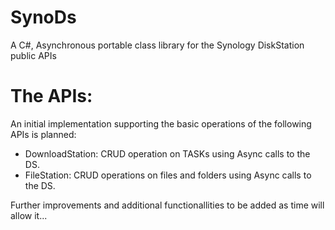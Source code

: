 SynoDs
======

A C#, Asynchronous portable class library for the Synology DiskStation public APIs


The APIs:
=========

An initial implementation supporting the basic operations of the following APIs is planned:

- DownloadStation: CRUD operation on TASKs using Async calls to the DS.
- FileStation: CRUD operations on files and folders using Async calls to the DS.



Further improvements and additional functionallities to be added as time will allow it...
